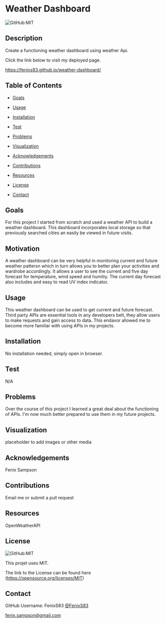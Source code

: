 # Weather Dashboard

  ![GitHub:MIT](https://img.shields.io/github/license/FenixS83/readme-generator?style=flat-square)

  ## Description

  Create a functioning weather dashboard using weather Api.
  
  Click the link below to visit my deployed page.

  https://fenixs83.github.io/weather-dashboard/

  ## Table of Contents
  
  * [Goals](#goals)

  * [Usage](#usage) 

  * [Installation](#installation)  

  * [Test](#test)

  * [Problems](#problems)

  * [Visualization](#visualization)

  * [Acknowledgements](#acknowledgements)

  * [Contributions](#contributions)

  * [Resources](#resources)

  * [License](#license) 

  * [Contact](#contact) 

  
  ## Goals

  For this project I started from scratch and used a weather API to build a weather dashboard.  This dashboard incorporates local storage so that previously searched cities an easily be viewed in future visits.

  ## Motivation

  A weather dashboard can be very helpful in monitoring current and future weather pattersn which in turn allows you to better plan your activities and wardrobe accordingly. It allows a user to see the current and five day forecast for temperature, wind speed and humitiy.  The current day forecast also includes and easy to read UV index indicator.

  ## Usage

  This weather dashboard can be used to get current and future forecast.  Third party APIs are essential tools in any developers belt, they allow users to make requests and gain access to data.  This endavor allowed me to become more familiar with using APIs in my projects. 

  ## Installation
  
  No installation needed, simply open in browser.  

  ## Test

  N/A

  ## Problems

  Over the course of this project I learned a great deal about the functioning of APIs.  I'm now much better prepared to use them in my future projects.

  ## Visualization

  placeholder to add images or other media

  ## Acknowledgements

  Fenix Sampson

  ## Contributions

  Email me or submit a pull request

  ## Resources
 
  OpenWeatherAPI

  ## License

  ![GitHub:MIT](https://img.shields.io/github/license/FenixS83/readme-generator?style=flat-square)

  This projet uses MIT. 
  
  The link to the License can be found here (https://opensource.org/licenses/MIT)

  ## Contact
  
  GitHub Username: FenixS83 [@FenixS83](https://github.com/FenixS83)

  fenix.sampson@gmail.com


